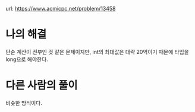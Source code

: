 url: https://www.acmicpc.net/problem/13458

# 나의 해결

단순 계산이 전부인 것 같은 문제이지만, int의 최대값은 대략 20억이기 때문에 타입을 long으로 해야한다.

# 다른 사람의 풀이

비슷한 방식이다.
